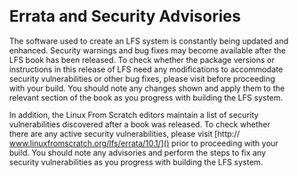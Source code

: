 # Errata and Security Advisories

The software used to create an LFS system is constantly being updated and enhanced. Security warnings and bug fixes may become available after the LFS book has been released. To check whether the package versions or instructions in this release of LFS need any modifications to accommodate security vulnerabilities or other bug fixes, please visit <!-- sysv errata, systemd erratad --> before proceeding with your build. You should note any changes shown and apply them to the relevant section of the book as you progress with building the LFS system.

In addition, the Linux From Scratch editors maintain a list of security vulnerabilities discovered after a book was released. To check whether there are any active security vulnerabilities, please visit [http:// www.linuxfromscratch.org/lfs/errata/10.1/]() prior to proceeding with your build. You should note any advisories and perform the steps to fix any security vulnerabilities as you progress with building the LFS system.